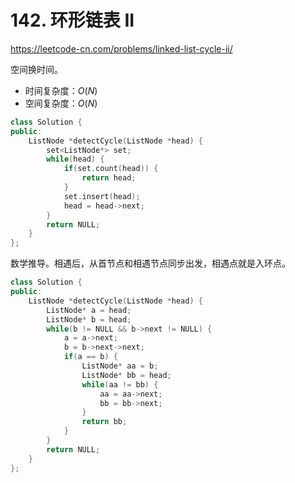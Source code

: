 # 142. 环形链表 II

https://leetcode-cn.com/problems/linked-list-cycle-ii/

空间换时间。

* 时间复杂度：$O(N)$
* 空间复杂度：$O(N)$

```cpp
class Solution {
public:
    ListNode *detectCycle(ListNode *head) {
        set<ListNode*> set;
        while(head) {
            if(set.count(head)) {
                return head;
            }
            set.insert(head);
            head = head->next;
        }
        return NULL;
    }
};
```

数学推导。相遇后，从首节点和相遇节点同步出发，相遇点就是入环点。

```cpp
class Solution {
public:
    ListNode *detectCycle(ListNode *head) {
        ListNode* a = head;
        ListNode* b = head;
        while(b != NULL && b->next != NULL) {
            a = a->next;
            b = b->next->next;
            if(a == b) {
                ListNode* aa = b;
                ListNode* bb = head;
                while(aa != bb) {
                    aa = aa->next;
                    bb = bb->next;
                }
                return bb;
            }
        }
        return NULL;
    }
};
```